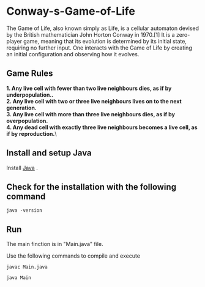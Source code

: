 Conway-s-Game-of-Life
==========

The Game of Life, also known simply as Life, is a cellular automaton devised by the British mathematician John Horton Conway in 1970.[1] It is a zero-player game, meaning that its evolution is determined by its initial state, requiring no further input. One interacts with the Game of Life by creating an initial configuration and observing how it evolves.

## Game Rules
**1. Any live cell with fewer than two live neighbours dies, as if by underpopulation..**\
**2. Any live cell with two or three live neighbours lives on to the next generation.**\
**3. Any live cell with more than three live neighbours dies, as if by overpopulation.**\
**4. Any dead cell with exactly three live neighbours becomes a live cell, as if by reproduction.**\

## Install and setup Java
Install [Java](https://www.java.com/en/download/) .

Check for the installation with the following command
--------
    java -version

## Run
The main finction is in "Main.java" file.

Use the following commands to compile and execute

    javac Main.java

    java Main
